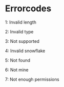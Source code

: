 # Errorcodes

1: Invalid length

2: Invalid type

3: Not supported

4: Invalid snowflake

5: Not found

6: Not mine

7: Not enough permissions
